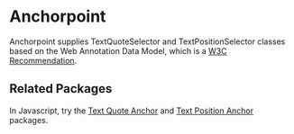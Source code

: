 # Anchorpoint

Anchorpoint supplies TextQuoteSelector and TextPositionSelector classes based on the Web Annotation Data Model, which is a [W3C Recommendation](https://www.w3.org/TR/annotation-model/).

## Related Packages

In Javascript, try the [Text Quote Anchor](https://www.npmjs.com/package/dom-anchor-text-quote) and [Text Position Anchor](https://www.npmjs.com/package/dom-anchor-text-position) packages.